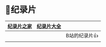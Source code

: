 # 🎥纪录片

| [纪录片之家](http://www.jlpdq.com/) | [纪录片大全](https://www.05jl.com/) |              |
| ----------------------------------- | ----------------------------------- | ------------ |
|                                     |                                     | B站的纪录片👍 |

